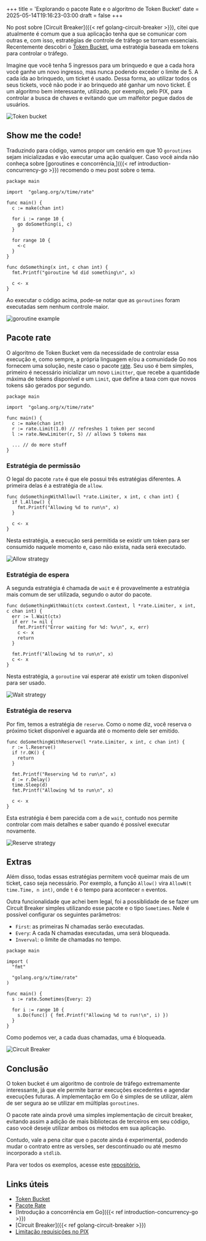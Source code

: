 +++
title = 'Explorando o pacote Rate e o algoritmo de Token Bucket'
date = 2025-05-14T19:16:23-03:00
draft = false
+++

No post sobre [Circuit Breaker]({{< ref golang-circuit-breaker >}}), citei que atualmente é comum que a sua aplicação tenha que se comunicar com outras e, com isso, estratégias de controle de tráfego se tornam essenciais. Recentemente descobri o [Token Bucket,](https://en.wikipedia.org/wiki/Token_bucket) uma estratégia baseada em tokens para controlar o tráfego.

Imagine que você tenha 5 ingressos para um brinquedo e que a cada hora você ganhe um novo ingresso, mas nunca podendo exceder o limite de 5. A cada ida ao brinquedo, um ticket é usado. Dessa forma, ao utilizar todos os seus tickets, você não pode ir ao brinquedo até ganhar um novo ticket. É um algoritmo bem interessante, utilizado, por exemplo, pelo PIX, para controlar a busca de chaves e evitando que um malfeitor pegue dados de usuários.

![Token bucket](/img/posts/golang-token-bucket/token_bucket.png)

## Show me the code!
Traduzindo para código, vamos propor um cenário em que 10 `goroutines` sejam inicializadas e vão executar uma ação qualquer. Caso você ainda não conheça sobre [goroutines e concorrência,]({{< ref introduction-concurrency-go >}}) recomendo o meu post sobre o tema.

```golang
package main

import	"golang.org/x/time/rate"

func main() {
  c := make(chan int)

  for i := range 10 {
    go doSomething(i, c)
  }

  for range 10 {
    <-c
  }
}

func doSomething(x int, c chan int) {
  fmt.Printf("goroutine %d did something\n", x)

  c <- x
}
```

Ao executar o código acima, pode-se notar que as `goroutines` foram executadas sem nenhum controle maior.

![goroutine example](/img/posts/golang-token-bucket/something.gif)

## Pacote rate
O algoritmo de Token Bucket vem da necessidade de controlar essa execução e, como sempre, a própria linguagem e/ou a comunidade Go nos fornecem uma solução, neste caso o pacote [rate](https://pkg.go.dev/golang.org/x/time/rate). Seu uso é bem simples, primeiro é necessário inicializar um novo `Limitter`, que recebe a quantidade máxima de tokens disponível e um `Limit`, que define a taxa com que novos tokens são gerados por segundo. 

```golang
package main

import	"golang.org/x/time/rate"

func main() {
  c := make(chan int)
  r := rate.Limit(1.0) // refreshes 1 token per second
  l := rate.NewLimiter(r, 5) // allows 5 tokens max

  ... // do more stuff
}
```

### Estratégia de permissão
O legal do pacote `rate` é que ele possui três estratégias diferentes. A primeira delas é a estratégia de `allow`. 

```golang
func doSomethingWithAllow(l *rate.Limiter, x int, c chan int) {
  if l.Allow() {
    fmt.Printf("Allowing %d to run\n", x)
  }

  c <- x
}
```

Nesta estratégia, a execução será permitida se existir um token para ser consumido naquele momento e, caso não exista, nada será executado.

![Allow strategy](/img/posts/golang-token-bucket/allow.gif)

### Estratégia de espera
A segunda estratégia é chamada de `wait` e é provavelmente a estratégia mais comum de ser utilizada, segundo o autor do pacote.

```golang
func doSomethingWithWait(ctx context.Context, l *rate.Limiter, x int, c chan int) {
  err := l.Wait(ctx)
  if err != nil {
    fmt.Printf("Error waiting for %d: %v\n", x, err)
    c <- x
    return
  }

  fmt.Printf("Allowing %d to run\n", x)
  c <- x
}
```

Nesta estratégia, a `goroutine` vai esperar até existir um token disponível para ser usado.

![Wait strategy](/img/posts/golang-token-bucket/wait.gif)

### Estratégia de reserva
Por fim, temos a estratégia de `reserve`. Como o nome diz, você reserva o próximo ticket disponível e aguarda até o momento dele ser emitido.

```golang
func doSomethingWithReserve(l *rate.Limiter, x int, c chan int) {
  r := l.Reserve()
  if !r.OK() {
    return
  }

  fmt.Printf("Reserving %d to run\n", x)
  d := r.Delay()
  time.Sleep(d)
  fmt.Printf("Allowing %d to run\n", x)

  c <- x
}
```

Esta estratégia é bem parecida com a de `wait`, contudo nos permite controlar com mais detalhes e saber quando é possível executar novamente.

![Reserve strategy](/img/posts/golang-token-bucket/reserve.gif)

## Extras
Além disso, todas essas estratégias permitem você queimar mais de um ticket, caso seja necessário. Por exemplo, a função `Allow()` vira `AllowN(t time.Time, n int)`, onde `t` é o tempo para acontecer `n` eventos.

Outra funcionalidade que achei bem legal, foi a possiblidade de se fazer um Circuit Breaker simples utilizando esse pacote e o tipo `Sometimes`. Nele é possível configurar os seguintes parâmetros:
- `First`: as primeiras N chamadas serão executadas.
- `Every`: A cada N chamadas executadas, uma será bloqueada.
- `Inverval`: o limite de chamadas no tempo.

```golang
package main

import (
  "fmt"

  "golang.org/x/time/rate"
)

func main() {
  s := rate.Sometimes{Every: 2}

  for i := range 10 {
    s.Do(func() { fmt.Printf("Allowing %d to run!\n", i) })
  }
}
```

Como podemos ver, a cada duas chamadas, uma é bloqueada.

![Circuit Breaker](/img/posts/golang-token-bucket/cb.gif)

## Conclusão
O token bucket é um algoritmo de controle de tráfego extremamente interessante, já que ele permite barrar execuções excedentes e agendar execuções futuras. A implementação em Go é simples de se utilizar, além de ser segura ao se utilizar em múltiplas `goroutines`.

O pacote rate ainda provê uma simples implementação de circuit breaker, evitando assim a adição de mais bibliotecas de terceiros em seu código, caso você deseje utilizar ambos os métodos em sua aplicação.

Contudo, vale a pena citar que o pacote ainda é experimental, podendo mudar o contrato entre as versões, ser descontinuado ou até mesmo incorporado a `stdlib`.

Para ver todos os exemplos, acesse este [repositório.](https://github.com/mfbmina/poc_golang_rate)

## Links úteis

- [Token Bucket](https://en.wikipedia.org/wiki/Token_bucket)
- [Pacote Rate](https://pkg.go.dev/golang.org/x/time/rate)
- [Introdução a concorrência em Go]({{< ref introduction-concurrency-go >}})
- [Circuit Breaker]({{< ref golang-circuit-breaker >}})
- [Limitação requisições no PIX](https://www.bcb.gov.br/content/estabilidadefinanceira/pix/API-DICT.html#section/Seguranca/Limitacao-de-requisicoes)
